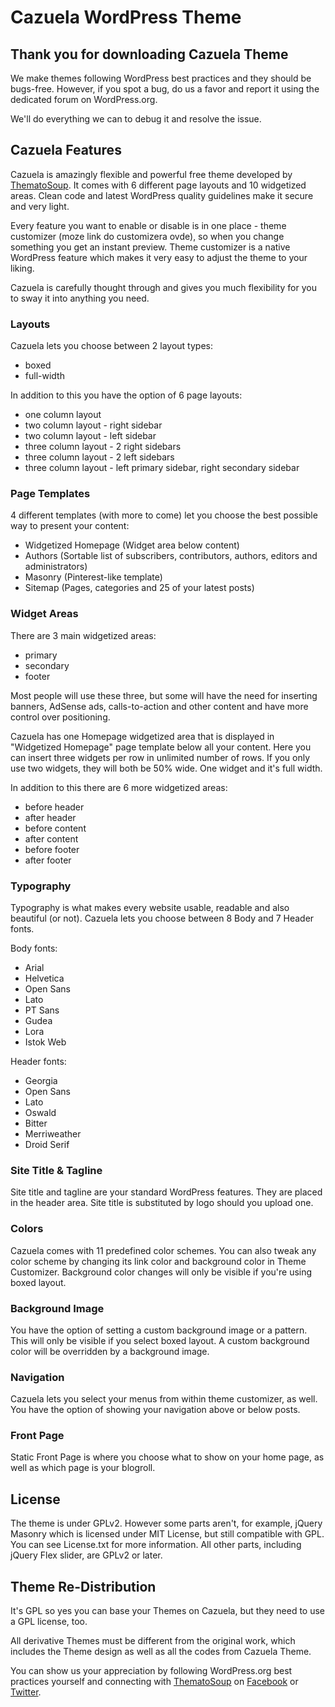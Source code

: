Cazuela WordPress Theme
=======================

Thank you for downloading Cazuela Theme
---------------------------------------

We make themes following WordPress best practices and they should be bugs-free. However, if you spot a bug, do us a favor and report it using the dedicated forum on WordPress.org.

We'll do everything we can to debug it and resolve the issue.


Cazuela Features
----------------

Cazuela is amazingly flexible and powerful free theme developed by [ThematoSoup][1]. It comes with 6 different page layouts and 10 widgetized areas. Clean code and latest WordPress quality guidelines make it secure and very light.

Every feature you want to enable or disable is in one place - theme customizer (moze link do customizera ovde), so when you change something you get an instant preview. Theme customizer is a native WordPress feature which makes it very easy to adjust the theme to your liking.

Cazuela is carefully thought through and gives you much flexibility for you to sway it into anything you need.


### Layouts

Cazuela lets you choose between 2 layout types:
* boxed
* full-width

In addition to this you have the option of 6 page layouts:
* one column layout
* two column layout - right sidebar
* two column layout - left sidebar
* three column layout - 2 right sidebars
* three column layout - 2 left sidebars
* three column layout - left primary sidebar, right secondary sidebar


### Page Templates

4 different templates (with more to come) let you choose the best possible way to present your content:

* Widgetized Homepage (Widget area below content)
* Authors (Sortable list of subscribers, contributors, authors, editors and administrators)
* Masonry (Pinterest-like template)
* Sitemap (Pages, categories and 25 of your latest posts)


### Widget Areas

There are 3 main widgetized areas:
* primary
* secondary
* footer

Most people will use these three, but some will have the need for inserting banners, AdSense ads, calls-to-action and other content and have more control over positioning.

Cazuela has one Homepage widgetized area that is displayed in "Widgetized Homepage" page template below all your content. Here you can insert three widgets per row in unlimited number of rows. If you only use two widgets, they will both be 50% wide. One widget and it's full width. 

In addition to this there are 6 more widgetized areas:
* before header
* after header
* before content
* after content
* before footer
* after footer


### Typography

Typography is what makes every website usable, readable and also beautiful (or not). Cazuela lets you choose between 8 Body and 7 Header fonts.

Body fonts:
* Arial
* Helvetica
* Open Sans
* Lato
* PT Sans
* Gudea
* Lora
* Istok Web

Header fonts:
* Georgia
* Open Sans
* Lato
* Oswald
* Bitter
* Merriweather
* Droid Serif


### Site Title & Tagline

Site title and tagline are your standard WordPress features. They are placed in the header area. Site title is substituted by logo should you upload one.


### Colors

Cazuela comes with 11 predefined color schemes. You can also tweak any color scheme by changing its link color and background color in Theme Customizer. Background color changes will only be visible if you're using boxed layout.


### Background Image

You have the option of setting a custom background image or a pattern. This will only be visible if you select boxed layout. A custom background color will be overridden by a background image.


### Navigation

Cazuela lets you select your menus from within theme customizer, as well. You have the option of showing your navigation above or below posts.

### Front Page

Static Front Page is where you choose what to show on your home page, as well as which page is your blogroll.


License
-------

The theme is under GPLv2. However some parts aren't, for example, jQuery Masonry which is licensed under MIT License, but still compatible with GPL. You can see License.txt for more information. All other parts, including jQuery Flex slider, are GPLv2 or later.


Theme Re-Distribution
---------------------

It's GPL so yes you can base your Themes on Cazuela, but they need to use a GPL license, too.

All derivative Themes must be different from the original work, which includes the Theme design as well as all the codes
from Cazuela Theme.

You can show us your appreciation by following WordPress.org best practices yourself and connecting with [ThematoSoup][1] on [Facebook][2] or [Twitter][3].

[1]: http://thematosoup.com
[2]: http://www.facebook.com/thematosoup
[3]: https://twitter.com/thematosoup